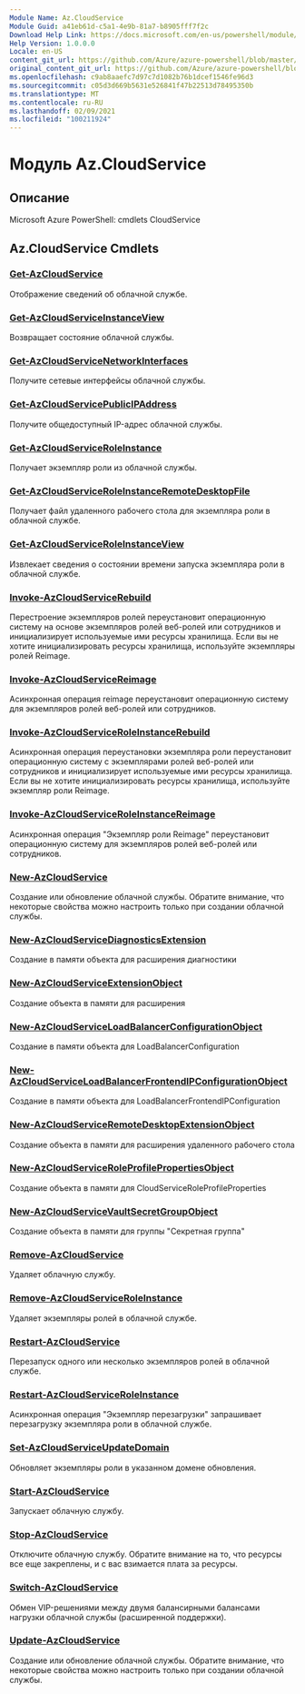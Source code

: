 ```yaml
---
Module Name: Az.CloudService
Module Guid: a41eb61d-c5a1-4e9b-81a7-b8905fff7f2c
Download Help Link: https://docs.microsoft.com/en-us/powershell/module/az.cloudservice
Help Version: 1.0.0.0
Locale: en-US
content_git_url: https://github.com/Azure/azure-powershell/blob/master/src/CloudService/help/Az.CloudService.md
original_content_git_url: https://github.com/Azure/azure-powershell/blob/master/src/CloudService/help/Az.CloudService.md
ms.openlocfilehash: c9ab8aaefc7d97c7d1082b76b1dcef1546fe96d3
ms.sourcegitcommit: c05d3d669b5631e526841f47b22513d78495350b
ms.translationtype: MT
ms.contentlocale: ru-RU
ms.lasthandoff: 02/09/2021
ms.locfileid: "100211924"
---
```

# Модуль Az.CloudService
## Описание
Microsoft Azure PowerShell: cmdlets CloudService

## Az.CloudService Cmdlets
### [Get-AzCloudService](Get-AzCloudService.md)
Отображение сведений об облачной службе.

### [Get-AzCloudServiceInstanceView](Get-AzCloudServiceInstanceView.md)
Возвращает состояние облачной службы.

### [Get-AzCloudServiceNetworkInterfaces](Get-AzCloudServiceNetworkInterfaces.md)
Получите сетевые интерфейсы облачной службы.

### [Get-AzCloudServicePublicIPAddress](Get-AzCloudServicePublicIPAddress.md)
Получите общедоступный IP-адрес облачной службы.

### [Get-AzCloudServiceRoleInstance](Get-AzCloudServiceRoleInstance.md)
Получает экземпляр роли из облачной службы.

### [Get-AzCloudServiceRoleInstanceRemoteDesktopFile](Get-AzCloudServiceRoleInstanceRemoteDesktopFile.md)
Получает файл удаленного рабочего стола для экземпляра роли в облачной службе.

### [Get-AzCloudServiceRoleInstanceView](Get-AzCloudServiceRoleInstanceView.md)
Извлекает сведения о состоянии времени запуска экземпляра роли в облачной службе.

### [Invoke-AzCloudServiceRebuild](Invoke-AzCloudServiceRebuild.md)
Перестроение экземпляров ролей переустановит операционную систему на основе экземпляров ролей веб-ролей или сотрудников и инициализирует используемые ими ресурсы хранилища.
Если вы не хотите инициализировать ресурсы хранилища, используйте экземпляры ролей Reimage.

### [Invoke-AzCloudServiceReimage](Invoke-AzCloudServiceReimage.md)
Асинхронная операция reimage переустановит операционную систему для экземпляров ролей веб-ролей или сотрудников.

### [Invoke-AzCloudServiceRoleInstanceRebuild](Invoke-AzCloudServiceRoleInstanceRebuild.md)
Асинхронная операция переустановки экземпляра роли переустановит операционную систему с экземплярами ролей веб-ролей или сотрудников и инициализирует используемые ими ресурсы хранилища.
Если вы не хотите инициализировать ресурсы хранилища, используйте экземпляр роли Reimage.

### [Invoke-AzCloudServiceRoleInstanceReimage](Invoke-AzCloudServiceRoleInstanceReimage.md)
Асинхронная операция "Экземпляр роли Reimage" переустановит операционную систему для экземпляров ролей веб-ролей или сотрудников.

### [New-AzCloudService](New-AzCloudService.md)
Создание или обновление облачной службы.
Обратите внимание, что некоторые свойства можно настроить только при создании облачной службы.

### [New-AzCloudServiceDiagnosticsExtension](New-AzCloudServiceDiagnosticsExtension.md)
Создание в памяти объекта для расширения диагностики

### [New-AzCloudServiceExtensionObject](New-AzCloudServiceExtensionObject.md)
Создание объекта в памяти для расширения

### [New-AzCloudServiceLoadBalancerConfigurationObject](New-AzCloudServiceLoadBalancerConfigurationObject.md)
Создание в памяти объекта для LoadBalancerConfiguration

### [New-AzCloudServiceLoadBalancerFrontendIPConfigurationObject](New-AzCloudServiceLoadBalancerFrontendIPConfigurationObject.md)
Создание в памяти объекта для LoadBalancerFrontendIPConfiguration

### [New-AzCloudServiceRemoteDesktopExtensionObject](New-AzCloudServiceRemoteDesktopExtensionObject.md)
Создание объекта в памяти для расширения удаленного рабочего стола

### [New-AzCloudServiceRoleProfilePropertiesObject](New-AzCloudServiceRoleProfilePropertiesObject.md)
Создание объекта в памяти для CloudServiceRoleProfileProperties

### [New-AzCloudServiceVaultSecretGroupObject](New-AzCloudServiceVaultSecretGroupObject.md)
Создание объекта в памяти для группы "Секретная группа"

### [Remove-AzCloudService](Remove-AzCloudService.md)
Удаляет облачную службу.

### [Remove-AzCloudServiceRoleInstance](Remove-AzCloudServiceRoleInstance.md)
Удаляет экземпляры ролей в облачной службе.

### [Restart-AzCloudService](Restart-AzCloudService.md)
Перезапуск одного или несколько экземпляров ролей в облачной службе.

### [Restart-AzCloudServiceRoleInstance](Restart-AzCloudServiceRoleInstance.md)
Асинхронная операция "Экземпляр перезагрузки" запрашивает перезагрузку экземпляра роли в облачной службе.

### [Set-AzCloudServiceUpdateDomain](Set-AzCloudServiceUpdateDomain.md)
Обновляет экземпляры роли в указанном домене обновления.

### [Start-AzCloudService](Start-AzCloudService.md)
Запускает облачную службу.

### [Stop-AzCloudService](Stop-AzCloudService.md)
Отключите облачную службу.
Обратите внимание на то, что ресурсы все еще закреплены, и с вас взимается плата за ресурсы.

### [Switch-AzCloudService](Switch-AzCloudService.md)
Обмен VIP-решениями между двумя балансирными балансами нагрузки облачной службы (расширенной поддержки).

### [Update-AzCloudService](Update-AzCloudService.md)
Создание или обновление облачной службы.
Обратите внимание, что некоторые свойства можно настроить только при создании облачной службы.

